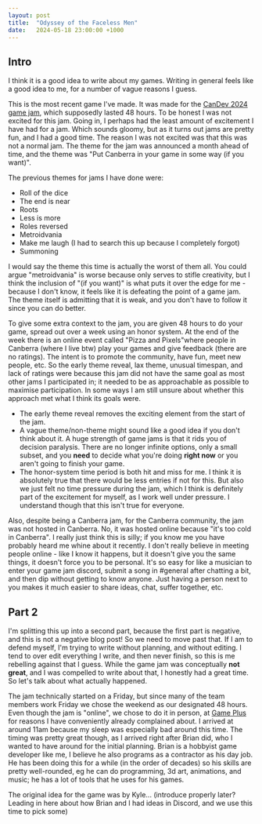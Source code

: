 ```yaml
---
layout: post
title:  "Odyssey of the Faceless Men"
date:   2024-05-18 23:00:00 +1000
---
```


## Intro

I think it is a good idea to write about my games. Writing in general feels like a good idea to me, for a number of vague reasons I guess.

This is the most recent game I've made. It was made for the [CanDev 2024 game jam](https://itch.io/jam/canberrajam24), which supposedly lasted 48 hours. To be honest I was not excited for this jam. Going in, I perhaps had the least amount of excitement I have had for a jam. Which sounds gloomy, but as it turns out jams are pretty fun, and I had a good time. The reason I was not excited was that this was not a normal jam. The theme for the jam was announced a month ahead of time, and the theme was "Put Canberra in your game in some way (if you want)".

The previous themes for jams I have done were:
- Roll of the dice
- The end is near
- Roots
- Less is more
- Roles reversed
- Metroidvania
- Make me laugh (I had to search this up because I completely forgot)
- Summoning

I would say the theme this time is actually the worst of them all. You could argue "metroidvania" is worse because only serves to stifle creativity, but I think the inclusion of "(if you want)" is what puts it over the edge for me - because I don't know, it feels like it is defeating the point of a game jam. The theme itself is admitting that it is weak, and you don't have to follow it since you can do better.

To give some extra context to the jam, you are given 48 hours to do your game, spread out over a week using an honor system. At the end of the week there is an online event called "Pizza and Pixels"where people in Canberra (where I live btw) play your games and give feedback (there are no ratings). The intent is to promote the community, have fun, meet new people, etc. So the early theme reveal, lax theme, unusual timespan, and lack of ratings were because this jam did not have the same goal as most other jams I participated in; it needed to be as approachable as possible to maximise participation. In some ways I am still unsure about whether this approach met what I think its goals were.

- The early theme reveal removes the exciting element from the start of the jam.
- A vague theme/non-theme might sound like a good idea if you don't think about it. A huge strength of game jams is that it rids you of decision paralysis. There are no longer infinite options, only a small subset, and you **need** to decide what you're doing **right now** or you aren't going to finish your game.
- The honor-system time period is both hit and miss for me. I think it is absolutely true that there would be less entries if not for this. But also we just felt no time pressure during the jam, which I think is definitely part of the excitement for myself, as I work well under pressure. I understand though that this isn't true for everyone.

Also, despite being a Canberra jam, for the Canberra community, the jam was not hosted in Canberra. No, it was hosted online because "it's too cold in Canberra". I really just think this is silly; if you know me you have probably heard me whine about it recently. I don't really believe in meeting people online - like I know it happens, but it doesn't give you the same things, it doesn't force you to be personal. It's so easy for like a musician to enter your game jam discord, submit a song in #general after chatting a bit, and then dip without getting to know anyone. Just having a person next to you makes it much easier to share ideas, chat, suffer together, etc.

## Part 2

I'm splitting this up into a second part, because the first part is negative, and this is not a negative blog post! So we need to move past that.
If I am to defend myself, I'm trying to write without planning, and without editing. I tend to over edit everything I write, and then never finish, so this is me rebelling against that I guess. While the game jam was conceptually __not great__, and I was compelled to write about that, I honestly had a great time. So let's talk about what actually happened.

The jam technically started on a Friday, but since many of the team members work Friday we chose the weekend as our designated 48 hours. Even though the jam is "online", we chose to do it in person, at [Game Plus](https://gameplus.com.au/) for reasons I have conveniently already complained about. I arrived at around 11am because my sleep was especially bad around this time. The timing was pretty great though, as I arrived right after Brian did, who I wanted to have around for the initial planning. Brian is a hobbyist game developer like me, I believe he also programs as a contractor as his day job. He has been doing this for a while (in the order of decades) so his skills are pretty well-rounded, eg he can do programming, 3d art, animations, and music; he has a lot of tools that he uses for his games.

The original idea for the game was by Kyle... (introduce properly later? Leading in here about how Brian and I had ideas in Discord, and we use this time to pick some)
